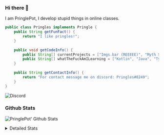 ### Hi there 👋

I am PringlePot, I develop stupid things in online classes. 

```java
public class Pringles implements Pringle {
    public String getFunFact() {
        return "I like pringles!";
    }
    
    public void getCodeInfo() {
        public String[] currentProjects = ["Imgs.bar (REEEEE)", "Myth Sniper (Dead)"];
        public String[] whatTheFuckAmILearning = ["Kotlin", "Java", "Typescript", "NextJS"];
    }
    
    public String getContactInfo() {
        return "For contact message me on discord: Pringles#8249";
    }
}
```
![Discord](https://discord.c99.nl/widget/theme-1/226911291636318208.png)


### Github Stats
![PringlePot' Github Stats](https://github-readme-stats.vercel.app/api?username=PringlePot&show_icons=true&theme=dark)

<details>
  <summary>Detailed Stats</summary>
    
<!--START_SECTION:waka-->
![Lines of code](https://img.shields.io/badge/From%20Hello%20World%20I%27ve%20Written-94099%20lines%20of%20code-blue)

**🐱 My Github Data** 

> 🏆 381 Contributions in the Year 2021
 > 
> 📦 86.4 kB Used in Github's Storage 
 > 
> 💼 Opted to Hire
 > 
> 📜 7 Public Repositories 
 > 
> 🔑 9 Private Repositories  
 > 
**I'm an Early 🐤** 

```text
🌞 Morning    68 commits     █████░░░░░░░░░░░░░░░░░░░░   20.92% 
🌆 Daytime    131 commits    ██████████░░░░░░░░░░░░░░░   40.31% 
🌃 Evening    126 commits    █████████░░░░░░░░░░░░░░░░   38.77% 
🌙 Night      0 commits      ░░░░░░░░░░░░░░░░░░░░░░░░░   0.0%

```
📅 **I'm Most Productive on Sunday** 

```text
Monday       64 commits     █████░░░░░░░░░░░░░░░░░░░░   19.69% 
Tuesday      22 commits     █░░░░░░░░░░░░░░░░░░░░░░░░   6.77% 
Wednesday    32 commits     ██░░░░░░░░░░░░░░░░░░░░░░░   9.85% 
Thursday     48 commits     ███░░░░░░░░░░░░░░░░░░░░░░   14.77% 
Friday       32 commits     ██░░░░░░░░░░░░░░░░░░░░░░░   9.85% 
Saturday     48 commits     ███░░░░░░░░░░░░░░░░░░░░░░   14.77% 
Sunday       79 commits     ██████░░░░░░░░░░░░░░░░░░░   24.31%

```


📊 **This Week I Spent My Time On** 

```text
💬 Programming Languages: 
TypeScript               7 hrs 37 mins       ████████████████████░░░░░   81.02% 
JSON                     37 mins             █░░░░░░░░░░░░░░░░░░░░░░░░   6.6% 
Docker                   36 mins             █░░░░░░░░░░░░░░░░░░░░░░░░   6.48% 
Other                    25 mins             █░░░░░░░░░░░░░░░░░░░░░░░░   4.48% 
JavaScript               5 mins              ░░░░░░░░░░░░░░░░░░░░░░░░░   0.94%

🔥 Editors: 
IntelliJ                 9 hrs 25 mins       █████████████████████████   100.0%

```

**I Mostly Code in Java** 

```text
Java                     5 repos             ████████████░░░░░░░░░░░░░   50.0% 
Python                   1 repo              ██░░░░░░░░░░░░░░░░░░░░░░░   10.0% 
Kotlin                   1 repo              ██░░░░░░░░░░░░░░░░░░░░░░░   10.0% 
CSS                      1 repo              ██░░░░░░░░░░░░░░░░░░░░░░░   10.0% 
JavaScript               1 repo              ██░░░░░░░░░░░░░░░░░░░░░░░   10.0%

```



 Last Updated on 07/07/2021
<!--END_SECTION:waka-->
</details>
